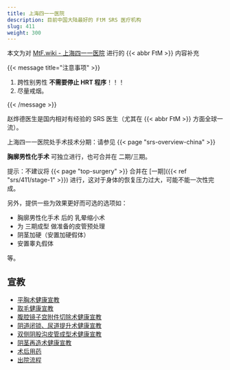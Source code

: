 ```yaml
---
title: 上海四一一医院
description: 目前中国大陆最好的 FtM SRS 医疗机构
slug: 411
weight: 300
---
```


本文为对 [MtF.wiki - 上海四一一医院](https://mtf.wiki/zh-cn/docs/srs/china/sh411/) 进行的 {{< abbr FtM >}} 内容补充

{{< message title="注意事项" >}}

1. 跨性别男性 **不需要停止 HRT 程序**！！！
1. 尽量戒烟。

{{< /message >}}

赵烨德医生是国内相对有经验的 SRS 医生（尤其在 {{< abbr FtM >}} 方面全球一流）。

上海四一一医院处手术技术分期：请参见 {{< page "srs-overview-china" >}}

**胸廓男性化手术** 可独立进行，也可合并在 二期/三期。

提示：不建议将 {{< page "top-surgery" >}} 合并在 [一期]({{< ref "srs/411/stage-1" >}}) 进行，这对于身体的恢复压力过大，可能不能一次性完成。

另外，提供一些为效果更好而可选的选项如：

- 胸廓男性化手术 后的 乳晕缩小术
- 为 三期成型 做准备的皮管预处理
- 阴茎加硬（安置加硬假体）
- 安置睾丸假体

等。

## 宣教

- [平胸术健康宣教](http://qr61.cn/oWtfl1/qOcTmii)
- [取毛健康宣教](http://qr61.cn/oWtfl1/qs4TMWc)
- [腹腔镜子宫附件切除术健康宣教](http://qr61.cn/oWtfl1/qMKh2DP)
- [阴道闭锁、尿道提升术健康宣教](http://qr61.cn/oWtfl1/q4oHwD9)
- [双侧阴股沟皮管成型术健康宣教](http://qr61.cn/oWtfl1/qnQYPAU)
- [阴茎再造术健康宣教](http://qr61.cn/oWtfl1/qbckkge)
- [术后用药](http://qr61.cn/oWtfl1/qXLtGrb)
- [出院流程](http://qr61.cn/oWtfl1/qGkmRMx)
